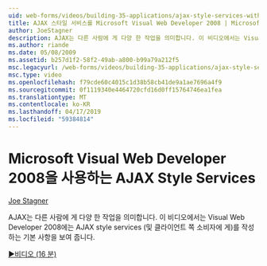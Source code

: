 ```yaml
---
uid: web-forms/videos/building-35-applications/ajax-style-services-with-microsoft-visual-web-developer-2008
title: AJAX 스타일 서비스를 Microsoft Visual Web Developer 2008 | Microsoft Docs
author: JoeStagner
description: AJAX는 다른 사람에 게 다양 한 작업을 의미합니다. 이 비디오에서는 Visual 웹 개발에는 AJAX style services (및 클라이언트 쪽 소비자에 게)를 작성 하는 기본 사항을 보여 줍니다...
ms.author: riande
ms.date: 05/08/2009
ms.assetid: b257d1f2-58f2-49ab-a800-b99a79a212f5
msc.legacyurl: /web-forms/videos/building-35-applications/ajax-style-services-with-microsoft-visual-web-developer-2008
msc.type: video
ms.openlocfilehash: f79cde60c4015c1d38b58cb41de9a1ae7696a4f9
ms.sourcegitcommit: 0f1119340e4464720cfd16d0ff15764746ea1fea
ms.translationtype: MT
ms.contentlocale: ko-KR
ms.lasthandoff: 04/17/2019
ms.locfileid: "59384814"
---
```

# <a name="ajax-style-services-with-microsoft-visual-web-developer-2008"></a>Microsoft Visual Web Developer 2008을 사용하는 AJAX Style Services

[Joe Stagner](https://github.com/JoeStagner)

AJAX는 다른 사람에 게 다양 한 작업을 의미합니다. 이 비디오에서는 Visual Web Developer 2008에는 AJAX style services (및 클라이언트 쪽 소비자에 게)를 작성 하는 기본 사항을 보여 줍니다.

[&#9654;비디오 (16 분)](https://channel9.msdn.com/Blogs/ASP-NET-Site-Videos/ajax-style-services-with-microsoft-visual-web-developer-2008)
